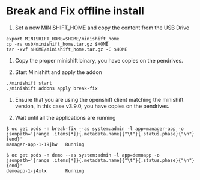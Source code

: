# Break and Fix offline install

1. Set a new MINISHIFT_HOME and copy the content from the USB Drive

```[bash]
export MINISHIFT_HOME=$HOME/minishift_home
cp -rv usb/minishift_home.tar.gz $HOME
tar -xvf $HOME/minishift_home.tar.gz -C $HOME
```

1. Copy the proper minishift binary, you have copies on the pendrives.

1. Start Minishift and apply the addon

  ```[bash]
  ./minishift start
  ./minishift addons apply break-fix
  ```

1. Ensure that you are using the openshift client matching the minishift version, in this case v3.9.0, you have copies on the pendrives.

1. Wait until all the applications are running

  ```[bash]
  $ oc get pods -n break-fix --as system:admin -l app=manager-app -o jsonpath='{range .items[*]}{.metadata.name}{"\t"}{.status.phase}{"\n"}{end}'
  manager-app-1-19jhw   Running

  $ oc get pods -n demo --as system:admin -l app=demoapp -o jsonpath='{range .items[*]}{.metadata.name}{"\t"}{.status.phase}{"\n"}{end}'
  demoapp-1-j4xlx       Running
  ```
